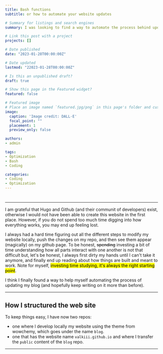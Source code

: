 ```yaml
---
title: Bash functions
subtitle: or how to automate your website updates

# Summary for listings and search engines
summary: I was looking to find a way to automate the process behind updating my site, and I found one.

# Link this post with a project
projects: []

# Date published
date: "2023-01-28T00:00:00Z"

# Date updated
lastmod: "22023-01-28T00:00:00Z"

# Is this an unpublished draft?
draft: true

# Show this page in the Featured widget?
featured: false

# Featured image
# Place an image named `featured.jpg/png` in this page's folder and customize its options here.
image:
  caption: 'Image credit: DALL-E'
  focal_point: ""
  placement: 1
  preview_only: false

authors:
- admin

tags:
- Optimization
- Bash
- Coding

categories:
- Coding
- Optimization
---
```


#
---

I am grateful that Hugo and Github (and their communit of developers) exist, otherwise I would not have been able to create this website in the first place. However, if you do not spend too much time digging into how everything works, you may end up feeling lost.

I always had a hard time figuring out all the different steps to modify my website locally, push the changes on my repo, and then see them appear (magically) on my github page. To be honest, ~~spending~~ investing a bit of time understanding how all parts interact with one another is not that difficult but, let's be honest, I always first dirty my hands until I can't take it anymore, and finally end up reading about how things are built and meant to work. Note for myself, <mark>investing time studying, it's always the right starting point</mark>.

I think I finally found a way to help myself automating the process of updating my blog (and hopefully keep writing on it more than before). 

---
## How I structured the web site

To keep things easy, I have now two repos:
- one where I develop locally my website using the theme from wowchemy, which goes under the name `blog`.
- one that has the website name `valkiii.github.io` and where I transfer the `public` content of the `blog` repo.


---
